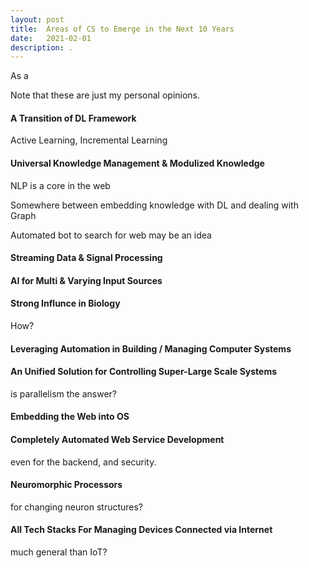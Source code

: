 ```yaml
---
layout: post
title:  Areas of CS to Emerge in the Next 10 Years
date:   2021-02-01
description: .
---
```



As a 

Note that these are just my personal opinions.



#### A Transition of DL Framework

Active Learning, Incremental Learning

#### Universal Knowledge Management & Modulized Knowledge

NLP is a core in the web

Somewhere between embedding knowledge with DL and dealing with Graph

Automated bot to search for web may be an idea

#### Streaming Data & Signal Processing


#### AI for Multi & Varying Input Sources


#### Strong Influnce in Biology

How?

#### Leveraging Automation in Building / Managing Computer Systems

#### An Unified Solution for Controlling Super-Large Scale Systems

is parallelism the answer?


#### Embedding the Web into OS

#### Completely Automated Web Service Development

even for the backend, and security.

#### Neuromorphic Processors

for changing neuron structures?

#### All Tech Stacks For Managing Devices Connected via Internet

much general than IoT?
